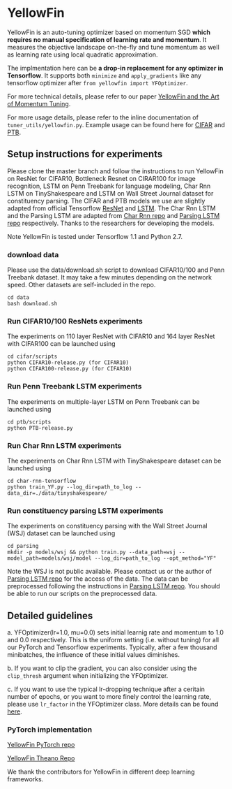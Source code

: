# YellowFin

YellowFin is an auto-tuning optimizer based on momentum SGD **which requires no manual specification of learning rate and momentum**. It measures the objective landscape on-the-fly and tune momentum as well as learning rate using local quadratic approximation.

The implmentation here can be **a drop-in replacement for any optimizer in Tensorflow**. It supports both ```minimize``` and ```apply_gradients``` like any tensorflow optimizer after ```from yellowfin import YFOptimizer```. 

For more technical details, please refer to our paper [YellowFin and the Art of Momentum Tuning](https://arxiv.org/abs/1706.03471).

For more usage details, please refer to the inline documentation of ```tuner_utils/yellowfin.py```. Example usage can be found here for [CIFAR](https://github.com/JianGoForIt/YellowFin/blob/master/cifar/model/resnet_model.py#L160) and [PTB](https://github.com/JianGoForIt/YellowFin/blob/master/ptb/model/ptb_word_lm.py#L203).

## Setup instructions for experiments
Please clone the master branch and follow the instructions to run YellowFin on ResNet for CIFAR10, Bottleneck Resnet on CIRAR100 for image recognition, LSTM on Penn Treebank for language modeling, Char Rnn LSTM on TinyShakespeare and LSTM on Wall Street Journal dataset for constituency parsing. The CIFAR and PTB models we use are slightly adapted from official Tensorflow [ResNet](https://github.com/tensorflow/models/tree/master/resnet) and [LSTM](https://github.com/tensorflow/models/tree/master/tutorials/rnn/ptb). The Char Rnn LSTM and the Parsing LSTM are adapted from [Char Rnn repo](https://github.com/sherjilozair/char-rnn-tensorflow) and [Parsing LSTM repo](https://github.com/cdg720/emnlp2016) respectively. Thanks to the researchers for developing the models.

Note YellowFin is tested under Tensorflow 1.1 and Python 2.7.

### download data
Please use the data/download.sh script to download CIFAR10/100 and Penn Treebank dataset. It may take a few minutes depending on the network speed. Other datasets are self-included in the repo.
```
cd data
bash download.sh
```

### Run CIFAR10/100 ResNets experiments
The experiments on 110 layer ResNet with CIFAR10 and 164 layer ResNet with CIFAR100 can be launched using
```
cd cifar/scripts
python CIFAR10-release.py (for CIFAR10)
python CIFAR100-release.py (for CIFAR10)
```

### Run Penn Treebank LSTM experiments
The experiments on multiple-layer LSTM on Penn Treebank can be launched using
```
cd ptb/scripts
python PTB-release.py
```

### Run Char Rnn LSTM experiments
The experiments on Char Rnn LSTM with TinyShakespeare dataset can be launched using
```
cd char-rnn-tensorflow
python train_YF.py --log_dir=path_to_log --data_dir=./data/tinyshakespeare/
```

### Run constituency parsing LSTM experiments
The experiments on constituency parsing with the Wall Street Journal (WSJ) dataset can be launched using
```
cd parsing
mkdir -p models/wsj && python train.py --data_path=wsj --model_path=models/wsj/model --log_dir=path_to_log --opt_method="YF"
```
Note the WSJ is not public available. Please contact us or the author of [Parsing LSTM repo](https://github.com/cdg720/emnlp2016) for the access of the data. The data can be preprocessed following the instructions in [Parsing LSTM repo](https://github.com/cdg720/emnlp2016). You should be able to run our scripts on the preprocessed data.


## Detailed guidelines
a. YFOptimizer(lr=1.0, mu=0.0) sets initial learnig rate and momentum to 1.0 and 0.0 respectively. This is the uniform setting (i.e. without tuning) for all our PyTorch and Tensorflow experiments. Typically, after a few thousand minibatches, the influence of these initial values diminishes.

b. If you want to clip the gradient, you can also consider using the ```clip_thresh``` argument when initializing the YFOptimizer.

c. If you want to use the typical lr-dropping technique after a ceritain number of epochs, or you want to more finely control the learning rate, please use ```lr_factor``` in the YFOptimizer class. More details can be found [here](https://github.com/JianGoForIt/YellowFin/blob/master/tuner_utils/yellowfin.py#L30). 


### PyTorch implementation
[YellowFin PyTorch repo](https://github.com/JianGoForIt/YellowFin_Pytorch)

[YellowFin Theano Repo](https://gist.github.com/botev/f8b32c00eafee222e47393f7f0747666) 

We thank the contributors for YellowFin in different deep learning frameworks.
